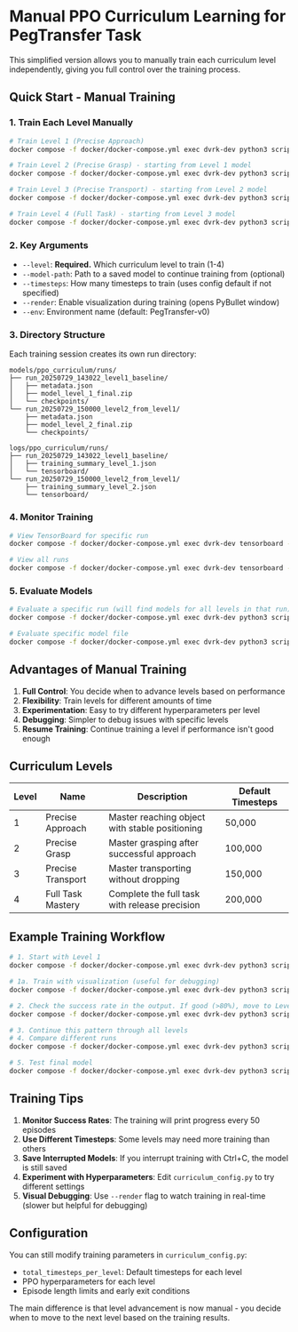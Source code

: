 # Manual PPO Curriculum Learning for PegTransfer Task

This simplified version allows you to manually train each curriculum level independently, giving you full control over the training process.

## Quick Start - Manual Training

### 1. Train Each Level Manually

```bash
# Train Level 1 (Precise Approach)
docker compose -f docker/docker-compose.yml exec dvrk-dev python3 scripts/ppo_peg_transfer_curriculum/train_ppo_curriculum.py --level 1

# Train Level 2 (Precise Grasp) - starting from Level 1 model
docker compose -f docker/docker-compose.yml exec dvrk-dev python3 scripts/ppo_peg_transfer_curriculum/train_ppo_curriculum.py --level 2 --model-path models/ppo_curriculum/runs/run_20250729_143022_level1_baseline/model_level_1_final.zip

# Train Level 3 (Precise Transport) - starting from Level 2 model
docker compose -f docker/docker-compose.yml exec dvrk-dev python3 scripts/ppo_peg_transfer_curriculum/train_ppo_curriculum.py --level 3 --model-path models/ppo_curriculum/runs/run_20250729_150000_level2_from_level1/model_level_2_final.zip

# Train Level 4 (Full Task) - starting from Level 3 model
docker compose -f docker/docker-compose.yml exec dvrk-dev python3 scripts/ppo_peg_transfer_curriculum/train_ppo_curriculum.py --level 4 --model-path models/ppo_curriculum/runs/run_20250729_160000_level3_from_level2/model_level_3_final.zip
```

### 2. Key Arguments

- `--level`: **Required.** Which curriculum level to train (1-4)
- `--model-path`: Path to a saved model to continue training from (optional)
- `--timesteps`: How many timesteps to train (uses config default if not specified)
- `--render`: Enable visualization during training (opens PyBullet window)
- `--env`: Environment name (default: PegTransfer-v0)

### 3. Directory Structure

Each training session creates its own run directory:

```
models/ppo_curriculum/runs/
├── run_20250729_143022_level1_baseline/
│   ├── metadata.json
│   ├── model_level_1_final.zip
│   └── checkpoints/
└── run_20250729_150000_level2_from_level1/
    ├── metadata.json
    ├── model_level_2_final.zip
    └── checkpoints/

logs/ppo_curriculum/runs/
├── run_20250729_143022_level1_baseline/
│   ├── training_summary_level_1.json
│   └── tensorboard/
└── run_20250729_150000_level2_from_level1/
    ├── training_summary_level_2.json
    └── tensorboard/
```

### 4. Monitor Training

```bash
# View TensorBoard for specific run
docker compose -f docker/docker-compose.yml exec dvrk-dev tensorboard --logdir logs/ppo_curriculum/runs/run_20250729_143022_level1_baseline/tensorboard

# View all runs
docker compose -f docker/docker-compose.yml exec dvrk-dev tensorboard --logdir logs/ppo_curriculum/runs
```

### 5. Evaluate Models

```bash
# Evaluate a specific run (will find models for all levels in that run)
docker compose -f docker/docker-compose.yml exec dvrk-dev python3 scripts/ppo_peg_transfer_curriculum/evaluate_curriculum_policy.py --run-name run_20250729_143022_level1_baseline

# Evaluate specific model file
docker compose -f docker/docker-compose.yml exec dvrk-dev python3 scripts/ppo_peg_transfer_curriculum/evaluate_curriculum_policy.py --model-path models/ppo_curriculum/runs/run_20250729_143022_level1_baseline/model_level_1_final.zip --level 1
```

## Advantages of Manual Training

1. **Full Control**: You decide when to advance levels based on performance
2. **Flexibility**: Train levels for different amounts of time
3. **Experimentation**: Easy to try different hyperparameters per level
4. **Debugging**: Simpler to debug issues with specific levels
5. **Resume Training**: Continue training a level if performance isn't good enough

## Curriculum Levels

| Level | Name | Description | Default Timesteps |
|-------|------|-------------|------------------|
| 1 | Precise Approach | Master reaching object with stable positioning | 50,000 |
| 2 | Precise Grasp | Master grasping after successful approach | 100,000 |
| 3 | Precise Transport | Master transporting without dropping | 150,000 |
| 4 | Full Task Mastery | Complete the full task with release precision | 200,000 |

## Example Training Workflow

```bash
# 1. Start with Level 1
docker compose -f docker/docker-compose.yml exec dvrk-dev python3 scripts/ppo_peg_transfer_curriculum/train_ppo_curriculum.py --level 1 --timesteps 100000

# 1a. Train with visualization (useful for debugging)
docker compose -f docker/docker-compose.yml exec dvrk-dev python3 scripts/ppo_peg_transfer_curriculum/train_ppo_curriculum.py --level 1 --timesteps 100000 --render

# 2. Check the success rate in the output. If good (>80%), move to Level 2
docker compose -f docker/docker-compose.yml exec dvrk-dev python3 scripts/ppo_peg_transfer_curriculum/train_ppo_curriculum.py --level 2 --model-path models/ppo_curriculum/runs/run_XXXXXXXX_experiment1/model_level_1_final.zip --timesteps 150000

# 3. Continue this pattern through all levels
# 4. Compare different runs
docker compose -f docker/docker-compose.yml exec dvrk-dev python3 scripts/ppo_peg_transfer_curriculum/compare_curriculum_runs.py

# 5. Test final model
docker compose -f docker/docker-compose.yml exec dvrk-dev python3 scripts/ppo_peg_transfer_curriculum/evaluate_curriculum_policy.py --run-name run_XXXXXXXX_experiment1 --level 4 --render
```

## Training Tips

1. **Monitor Success Rates**: The training will print progress every 50 episodes
2. **Use Different Timesteps**: Some levels may need more training than others
3. **Save Interrupted Models**: If you interrupt training with Ctrl+C, the model is still saved
4. **Experiment with Hyperparameters**: Edit `curriculum_config.py` to try different settings
5. **Visual Debugging**: Use `--render` flag to watch training in real-time (slower but helpful for debugging)

## Configuration

You can still modify training parameters in `curriculum_config.py`:
- `total_timesteps_per_level`: Default timesteps for each level
- PPO hyperparameters for each level
- Episode length limits and early exit conditions

The main difference is that level advancement is now manual - you decide when to move to the next level based on the training results.